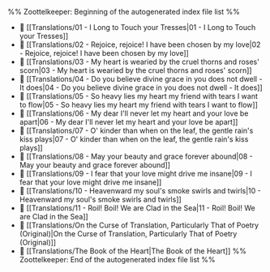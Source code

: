 %% Zoottelkeeper: Beginning of the autogenerated index file list  %%
- 📄 [[Translations/01 - I Long to Touch your Tresses|01 - I Long to Touch your Tresses]]
- 📄 [[Translations/02 - Rejoice, rejoice! I have been chosen by my love|02 - Rejoice, rejoice! I have been chosen by my love]]
- 📄 [[Translations/03 - My heart is wearied by the cruel thorns and roses' scorn|03 - My heart is wearied by the cruel thorns and roses' scorn]]
- 📄 [[Translations/04 - Do you believe divine grace in you does not dwell - It does|04 - Do you believe divine grace in you does not dwell - It does]]
- 📄 [[Translations/05 - So heavy lies my heart my friend with tears I want to flow|05 - So heavy lies my heart my friend with tears I want to flow]]
- 📄 [[Translations/06 - My dear I'll never let my heart and your love be apart|06 - My dear I'll never let my heart and your love be apart]]
- 📄 [[Translations/07 - O' kinder than when on the leaf, the gentle rain's kiss plays|07 - O' kinder than when on the leaf, the gentle rain's kiss plays]]
- 📄 [[Translations/08 - May your beauty and grace forever abound|08 - May your beauty and grace forever abound]]
- 📄 [[Translations/09 - I fear that your love might drive me insane|09 - I fear that your love might drive me insane]]
- 📄 [[Translations/10 - Heavenward my soul's smoke swirls and twirls|10 - Heavenward my soul's smoke swirls and twirls]]
- 📄 [[Translations/11 - Roil! Boil! We are Clad in the Sea|11 - Roil! Boil! We are Clad in the Sea]]
- 📄 [[Translations/On the Curse of Translation, Particularly That of Poetry (Original)|On the Curse of Translation, Particularly That of Poetry (Original)]]
- 📄 [[Translations/The Book of the Heart|The Book of the Heart]]
%% Zoottelkeeper: End of the autogenerated index file list  %%

